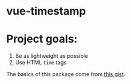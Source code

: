 # vue-timestamp

# Project goals:
1. Be as lightweight as possible
2. Use HTML `time` tags

The basics of this package come from [this gist](https://gist.github.com/mage3k/e4b0eb24d4a19b28f4f24aee8a194107).
